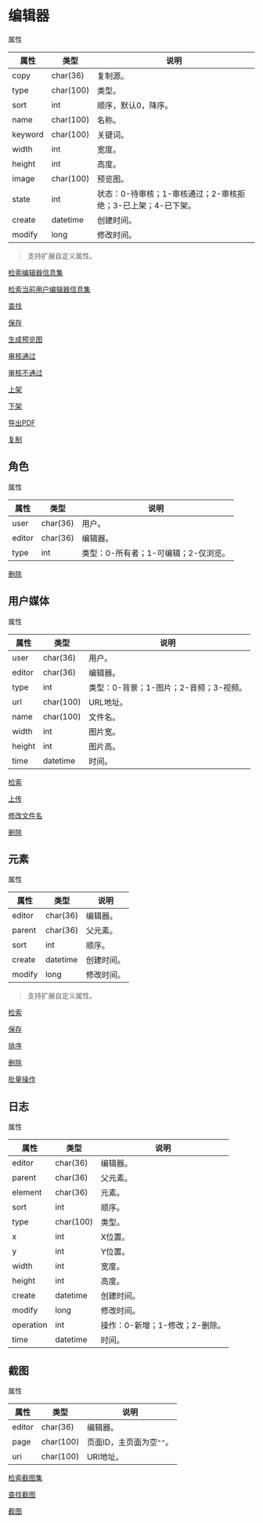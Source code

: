 # 编辑器

属性

|属性|类型|说明|
|---|---|---|
|copy|char(36)|复制源。|
|type|char(100)|类型。|
|sort|int|顺序，默认0，降序。|
|name|char(100)|名称。|
|keyword|char(100)|关键词。|
|width|int|宽度。|
|height|int|高度。|
|image|char(100)|预览图。|
|state|int|状态：0-待审核；1-审核通过；2-审核拒绝；3-已上架；4-已下架。|
|create|datetime|创建时间。|
|modify|long|修改时间。|

> 支持扩展自定义属性。

[检索编辑器信息集](doc/query.md)

[检索当前用户编辑器信息集](doc/query-user.md)

[查找](doc/find.md)

[保存](doc/save.md)

[生成预览图](doc/image.md)

[审核通过](doc/pass.md)

[审核不通过](doc/reject.md)

[上架](doc/sale.md)

[下架](doc/nonsale.md)

[导出PDF](doc/pdf.md)

[复制](doc/copy.md)

## 角色

属性

|属性|类型|说明|
|---|---|---|
|user|char(36)|用户。|
|editor|char(36)|编辑器。|
|type|int|类型：0-所有者；1-可编辑；2-仅浏览。|

[删除](doc/role/delete.md)

## 用户媒体

属性

|属性|类型|说明|
|---|---|---|
|user|char(36)|用户。|
|editor|char(36)|编辑器。|
|type|int|类型：0-背景；1-图片；2-音频；3-视频。|
|url|char(100)|URL地址。|
|name|char(100)|文件名。|
|width|int|图片宽。|
|height|int|图片高。|
|time|datetime|时间。|

[检索](doc/media/query.md)

[上传](doc/media/save.md)

[修改文件名](doc/media/name.md)

[删除](doc/media/delete.md)

## 元素

属性

|属性|类型|说明|
|---|---|---|
|editor|char(36)|编辑器。|
|parent|char(36)|父元素。|
|sort|int|顺序。|
|create|datetime|创建时间。|
|modify|long|修改时间。|

> 支持扩展自定义属性。

[检索](doc/element/query.md)

[保存](doc/element/save.md)

[排序](doc/element/sort.md)

[删除](doc/element/delete.md)

[批量操作](doc/element/batch.md)

## 日志

属性

|属性|类型|说明|
|---|---|---|
|editor|char(36)|编辑器。|
|parent|char(36)|父元素。|
|element|char(36)|元素。|
|sort|int|顺序。|
|type|char(100)|类型。|
|x|int|X位置。|
|y|int|Y位置。|
|width|int|宽度。|
|height|int|高度。|
|create|datetime|创建时间。|
|modify|long|修改时间。|
|operation|int|操作：0-新增；1-修改；2-删除。|
|time|datetime|时间。|

## 截图

属性

|属性|类型|说明|
|---|---|---|
|editor|char(36)|编辑器。|
|page|char(100)|页面ID，主页面为空`""`。|
|uri|char(100)|URI地址。|

[检索截图集](doc/screenshot/query.md)

[查找截图](doc/screenshot/find.md)

[截图](doc/screenshot/capture.md)
